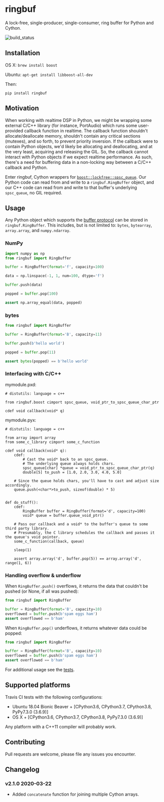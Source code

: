 # ringbuf

A lock-free, single-producer, single-consumer, ring buffer for Python and Cython.

![build_status](https://travis-ci.org/elijahr/ringbuf.svg?branch=master)

## Installation

OS X: `brew install boost`

Ubuntu: `apt-get install libboost-all-dev`

Then:

```shell
pip install ringbuf
```

## Motivation

When working with realtime DSP in Python, we might be wrapping some external C/C++ library (for instance, PortAudio) which runs some user-provided callback function in realtime. The callback function shouldn't allocate/deallocate memory, shouldn't contain any critical sections (mutexes), and so forth, to prevent priority inversion. If the callback were to contain Python objects, we'd likely be allocating and deallocating, and at the very least, acquiring and releasing the GIL. So, the callback cannot interact with Python objects if we expect realtime performance. As such, there's a need for buffering data in a non-locking way between a C/C++ callback and Python.

Enter ringbuf, Cython wrappers for [`boost::lockfree::spsc_queue`](https://www.boost.org/doc/libs/1_72_0/doc/html/boost/lockfree/spsc_queue.html). Our Python code can read from and write to a `ringbuf.RingBuffer` object, and our C++ code can read from and write to that buffer's underlying `spsc_queue`, no GIL required.

## Usage

Any Python object which supports the [buffer protocol](https://docs.python.org/3/c-api/buffer.html) can be stored in `ringbuf.RingBuffer`. This includes, but is not limited to: `bytes`, `bytearray`, `array.array`, and `numpy.ndarray`.

### NumPy

```python
import numpy as np
from ringbuf import RingBuffer

buffer = RingBuffer(format='f', capacity=100)

data = np.linspace(-1, 1, num=100, dtype='f')

buffer.push(data)

popped = buffer.pop(100)

assert np.array_equal(data, popped)
```

### bytes

```python
from ringbuf import RingBuffer

buffer = RingBuffer(format='B', capacity=11)

buffer.push(b'hello world')

popped = buffer.pop(11)

assert bytes(popped) == b'hello world'
```

### Interfacing with C/C++

mymodule.pxd:

```cython
# distutils: language = c++

from ringbuf.boost cimport spsc_queue, void_ptr_to_spsc_queue_char_ptr

cdef void callback(void* q)
```

mymodule.pyx:

```cython
# distutils: language = c++

from array import array
from some_c_library cimport some_c_function

cdef void callback(void* q):
    cdef:
        # Cast the void* back to an spsc_queue.
        # The underlying queue always holds chars.
        spsc_queue[char] *queue = void_ptr_to_spsc_queue_char_ptr(q)
        double[5] to_push = [1.0, 2.0, 3.0, 4.0, 5.0]

    # Since the queue holds chars, you'll have to cast and adjust size accordingly.
    queue.push(<char*>to_push, sizeof(double) * 5)


def do_stuff():
    cdef:
        RingBuffer buffer = RingBuffer(format='d', capacity=100)
        void* queue = buffer.queue_void_ptr()

    # Pass our callback and a void* to the buffer's queue to some third party library.
    # Presumably, the C library schedules the callback and passes it the queue's void pointer.
    some_c_function(callback, queue)

    sleep(1)

    assert array.array('d', buffer.pop(5)) == array.array('d', range(1, 6))
```

### Handling overflow & underflow

When `RingBuffer.push()` overflows, it returns the data that couldn't be pushed (or None, if all was pushed):

```python
from ringbuf import RingBuffer

buffer = RingBuffer(format='B', capacity=10)
overflowed = buffer.push(b'spam eggs ham')
assert overflowed == b'ham'
```

When `RingBuffer.pop()` underflows, it returns whatever data could be popped:

```python
from ringbuf import RingBuffer

buffer = RingBuffer(format='B', capacity=10)
overflowed = buffer.push(b'spam eggs ham')
assert overflowed == b'ham'
```



For additional usage see the [tests](https://github.com/elijahr/ringbuf/blob/master/test.py).

## Supported platforms

Travis CI tests with the following configurations:
* Ubuntu 18.04 Bionic Beaver + [CPython3.6, CPython3.7, CPython3.8, PyPy7.3.0 (3.6.9)]
* OS X + [CPython3.6, CPython3.7, CPython3.8, PyPy7.3.0 (3.6.9)]

Any platform with a C++11 compiler will probably work.

## Contributing

Pull requests are welcome, please file any issues you encounter.

## Changelog

### v2.1.0 2020-03-22
* Added `concatenate` function for joining multiple Cython arrays.